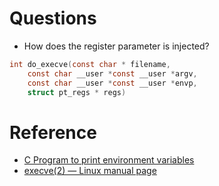 # Questions

- How does the register parameter is injected?

``` C
int do_execve(const char * filename,
	const char __user *const __user *argv,
	const char __user *const __user *envp,
	struct pt_regs * regs)
```

# Reference

- [C Program to print environment variables](https://www.geeksforgeeks.org/c-program-print-environment-variables)
- [execve(2) — Linux manual page](https://man7.org/linux/man-pages/man2/execve.2.html)

